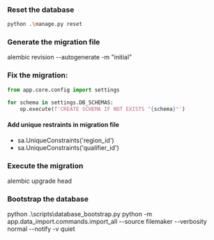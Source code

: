 ### Reset the database
```bash
python .\manage.py reset
```

### Generate the migration file
alembic revision --autogenerate -m "initial"


### Fix the migration:
```python
from app.core.config import settings

for schema in settings.DB_SCHEMAS:
    op.execute(f'CREATE SCHEMA IF NOT EXISTS "{schema}"')
```
#### Add unique restraints in migration file
- sa.UniqueConstraints('region_id')
- sa.UniqueConstraints('qualifier_id')


### Execute the migration
alembic upgrade head


### Bootstrap the database
python .\scripts\database_bootstrap.py
python -m app.data_import.commands.import_all --source filemaker --verbosity normal --notify -v quiet
